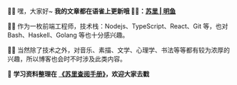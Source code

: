 🙆‍♂️ 嘿，大家好~ **我的文章都在语雀上更新哦 ✍🏼：[苏里 | 明鱼](https://www.yuque.com/sulirc/sea)**

🙎‍♂️ 作为一枚前端工程师，技术栈：Nodejs、TypeScript、React、Git 等，也对 Bash、Haskell、Golang 等也十分感兴趣。

💁‍♂️ 当然除了技术之外，对音乐、素描、文学、心理学、书法等等都有较为浓厚的兴趣，所以博客也会时不时涉及此类内容。

📝 **学习资料整理在 [《苏里查阅手册》](https://www.yuque.com/sulirc/chouti/ny150b)，欢迎大家去戳**

